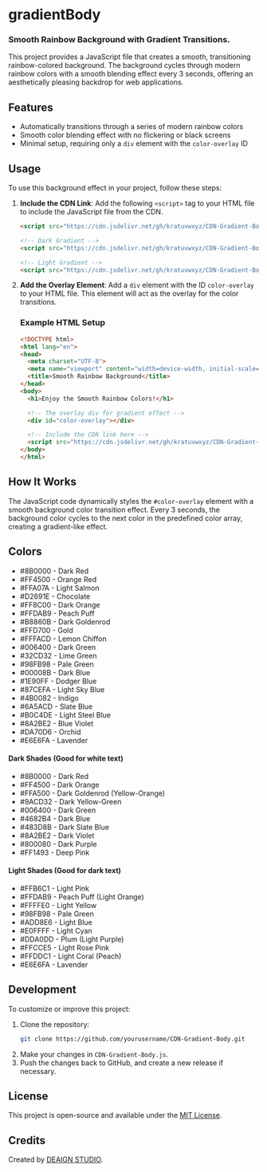 # gradientBody
### Smooth Rainbow Background with Gradient Transitions.

This project provides a JavaScript file that creates a smooth, transitioning rainbow-colored background. The background cycles through modern rainbow colors with a smooth blending effect every 3 seconds, offering an aesthetically pleasing backdrop for web applications.

## Features
- Automatically transitions through a series of modern rainbow colors
- Smooth color blending effect with no flickering or black screens
- Minimal setup, requiring only a `div` element with the `color-overlay` ID

## Usage

To use this background effect in your project, follow these steps:

1. **Include the CDN Link**: Add the following `<script>` tag to your HTML file to include the JavaScript file from the CDN.

   ```html
   <script src="https://cdn.jsdelivr.net/gh/kratuvwxyz/CDN-Gradient-Body@1.0.2/CDN-Gradient-Body.js"></script>

   <!-- Dark Gradient -->
   <script src="https://cdn.jsdelivr.net/gh/kratuvwxyz/CDN-Gradient-Body@1.0.2/CDN-Dark-Gradient.js"></script>

   <!-- Light Gradient -->
   <script src="https://cdn.jsdelivr.net/gh/kratuvwxyz/CDN-Gradient-Body@1.0.2/CDN-Light-Gradient.js"></script>
   ```

2. **Add the Overlay Element**: Add a `div` element with the ID `color-overlay` to your HTML file. This element will act as the overlay for the color transitions.

   ### Example HTML Setup

   ```html
   <!DOCTYPE html>
   <html lang="en">
   <head>
     <meta charset="UTF-8">
     <meta name="viewport" content="width=device-width, initial-scale=1.0">
     <title>Smooth Rainbow Background</title>
   </head>
   <body>
     <h1>Enjoy the Smooth Rainbow Colors!</h1>

     <!-- The overlay div for gradient effect -->
     <div id="color-overlay"></div>

     <!-- Include the CDN link here -->
     <script src="https://cdn.jsdelivr.net/gh/kratuvwxyz/CDN-Gradient-Body@1.0.2/CDN-Gradient-Body.js"></script>
   </body>
   </html>
   ```

## How It Works

The JavaScript code dynamically styles the `#color-overlay` element with a smooth background color transition effect. Every 3 seconds, the background color cycles to the next color in the predefined color array, creating a gradient-like effect.

## Colors

   - #8B0000 - Dark Red
   - #FF4500 - Orange Red
   - #FFA07A - Light Salmon
   - #D2691E - Chocolate
   - #FF8C00 - Dark Orange
   - #FFDAB9 - Peach Puff
   - #B8860B - Dark Goldenrod
   - #FFD700 - Gold
   - #FFFACD - Lemon Chiffon
   - #006400 - Dark Green
   - #32CD32 - Lime Green
   - #98FB98 - Pale Green
   - #00008B - Dark Blue
   - #1E90FF - Dodger Blue
   - #87CEFA - Light Sky Blue
   - #4B0082 - Indigo
   - #6A5ACD - Slate Blue
   - #B0C4DE - Light Steel Blue
   - #8A2BE2 - Blue Violet
   - #DA70D6 - Orchid
   - #E6E6FA - Lavender

   #### Dark Shades (Good for white text)

   - #8B0000 - Dark Red
   - #FF4500 - Dark Orange
   - #FFA500 - Dark Goldenrod (Yellow-Orange)
   - #9ACD32 - Dark Yellow-Green
   - #006400 - Dark Green
   - #4682B4 - Dark Blue
   - #483D8B - Dark Slate Blue
   - #8A2BE2 - Dark Violet
   - #800080 - Dark Purple
   - #FF1493 - Deep Pink

   #### Light Shades (Good for dark text)

   - #FFB6C1 - Light Pink
   - #FFDAB9 - Peach Puff (Light Orange)
   - #FFFFE0 - Light Yellow
   - #98FB98 - Pale Green
   - #ADD8E6 - Light Blue
   - #E0FFFF - Light Cyan
   - #DDA0DD - Plum (Light Purple)
   - #FFCCE5 - Light Rose Pink
   - #FFDDC1 - Light Coral (Peach)
   - #E6E6FA - Lavender

## Development

To customize or improve this project:

1. Clone the repository:
   ```bash
   git clone https://github.com/yourusername/CDN-Gradient-Body.git
   ```
2. Make your changes in `CDN-Gradient-Body.js`.
3. Push the changes back to GitHub, and create a new release if necessary.

## License

This project is open-source and available under the [MIT License](LICENSE).

## Credits

Created by [DEAIGN STUDIO](https://github.com/kratuvwxyz).
